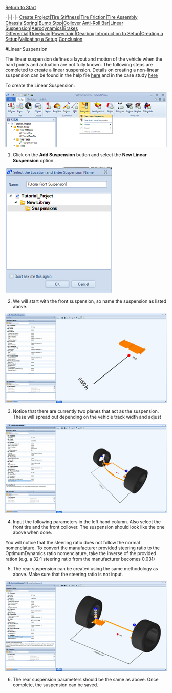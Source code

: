 [Return to Start](1_Tutorial_1.md)

-|-|-|-
[Create Project](2_Create_Project.md)|[Tire Stiffness](3_Tire_Stiffness.md)|[Tire Friction](4_Tire_Friction.md)|[Tire Assembly](5_TireAssy.md)
[Chassis](6_Chassis.md)|[Spring](7_Spring.md)|[Bump Stop](8_BumpStop.md)|[Coilover](9_Coilover.md)
[Anti-Roll Bar](10_ARB.md)|[Linear Suspension](11_LinearSus.md)|[Aerodynamics](12_Aero.md)|[Brakes](13_Brakes.md)
[Differential](14_Diff.md)|[Drivetrain](15_DT.md)|[Powertrain](16_Powertrain.md)|[Gearbox](17_Gearbox.md)
[Introduction to Setup](18_Setupintro.md)|[Creating a Setup](19_Setup.md)|[Validating a Setup](20_ValidateSetup.md)|[Conclusion](21_Conclusion.md)

#Linear Suspension

The linear suspension defines a layout and motion of the vehicle when the hard points and actuation are not fully known. The following steps are completed to create a linear suspension.  Details on creating a non-linear suspension can be found in the help file [here](https://optimumdynamicshelp.readthedocs.io/en/latest/#2_Detailed_Guide/B_Understanding_Vehicle_Design/#non-linear-suspension) and in the case study [here](../Case_Study_6_Developing_a_Non-Linear_Suspension/1_Case_6.md)

To create the Linear Suspension:

![New Suspension](../img/new_suspension.png)

1) Click on the __Add Suspension__ button and select the __New Linear Suspension__ option.

![Suspension Name](../img/suspension_name.png)

2) We will start with the front suspension, so name the suspension as listed above.

![Suspension Interface](../img/suspension_param.png)

3) Notice that there are currently two planes that act as the suspension.  These will spread out depending on the vehicle track width and adjust

![Suspension Parameters](../img/suspension_table.png)

4) Input the following parameters in the left hand column.  Also select the front tire and the front coilover.  The suspension should look like the one above when done.

You will notice that the steering ratio does not follow the normal nomenclature.  To convert the manufacturer provided steering ratio to the OptimumDynamics ratio nomenclature, take the inverse of the provided ration (e.g. a 32:1 steering ratio from the manufacturer becomes 0.031)

5) The rear suspension can be created using the same methodology as above.  Make sure that the steering ratio is not input.

![Rear Suspension](../img/rear_suspension.png)

6) The rear suspension parameters should be the same as above.  Once complete, the suspension can be saved.

